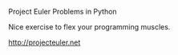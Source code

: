 Project Euler Problems in Python

Nice exercise to flex your programming muscles.

http://projecteuler.net
